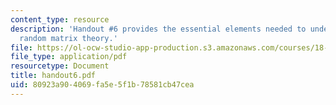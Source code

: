 ```yaml
---
content_type: resource
description: 'Handout #6 provides the essential elements needed to understand finite
  random matrix theory.'
file: https://ol-ocw-studio-app-production.s3.amazonaws.com/courses/18-338j-infinite-random-matrix-theory-fall-2004/80923a904069fa5e5f1b78581cb47cea_handout6.pdf
file_type: application/pdf
resourcetype: Document
title: handout6.pdf
uid: 80923a90-4069-fa5e-5f1b-78581cb47cea
---
```

